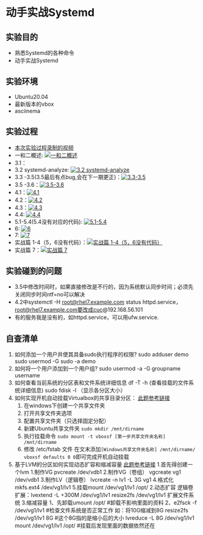 # 动手实战Systemd

## 实验目的
* 熟悉Systemd的各种命令
* 动手实战Systemd

## 实验环境
* Ubuntu20.04
* 最新版本的vbox
* asciinema

## 实验过程
* [本次实验过程录制的视频](https://asciinema.org/~lsw666-gif)
* 一和二概述: [![一和二概述](https://asciinema.org/a/403613.svg)](https://asciinema.org/a/403613)
* 3.1：
* 3.2 systemd-analyze: [![3.2 systemd-analyze](https://asciinema.org/a/403598.svg)](https://asciinema.org/a/403598)
* 3.3 -3.5(3.5最后有点bug,会在下一期更正)：[![3.3-3.5](https://asciinema.org/a/403603.svg)](https://asciinema.org/a/403603)
* 3.5 -3.6：[![3.5-3.6](https://asciinema.org/a/403610.svg)](https://asciinema.org/a/403610)
* 4.1：[![4.1](https://asciinema.org/a/403617.svg)](https://asciinema.org/a/403617)
* 4.2：[![4.2](https://asciinema.org/a/403811.svg)](https://asciinema.org/a/403811)
* 4.3：[![4.3](https://asciinema.org/a/403816.svg)](https://asciinema.org/a/403816)
* 4.4: [![4.4](https://asciinema.org/a/403647.svg)](https://asciinema.org/a/403647)
* 5.1-5.4(5.4没有对应的代码): [![5.1-5.4](https://asciinema.org/a/403650.svg)](https://asciinema.org/a/403650)
* 6: [![6](https://asciinema.org/a/403653.svg)](https://asciinema.org/a/403653)
* 7: [![7](https://asciinema.org/a/403658.svg)](https://asciinema.org/a/403658)
* 实战篇 1-4（5，6没有代码）：[![实战篇 1-4（5，6没有代码）](https://asciinema.org/a/403690.svg)](https://asciinema.org/a/403690)
* 实战篇 7：[![实战篇 7](https://asciinema.org/a/404194.svg)](https://asciinema.org/a/404194)

## 实验碰到的问题
* 3.5中修改时间时，如果直接修改是不行的，因为系统默认同步时间；必须先关闭同步时间ntf=no可以解决
* 4.2中systemctl -H root@rhel7.example.com status httpd.service，root@rhel7.example.com要改成cuc@192.168.56.101
* 有的服务我是没有的，如httpd.service，可以用ufw.service.

## 自查清单
1. 如何添加一个用户并使其具备sudo执行程序的权限?
  sudo adduser demo 
  sudo usermod -G sudo -a demo
2. 如何将一个用户添加到一个用户组?
  sudo usermod -a -G groupname username
3. 如何查看当前系统的分区表和文件系统详细信息
  df -T -h (查看挂载的文件系统详细信息)
  sudo fdisk -l （显示各分区大小）
4. 如何实现开机自动挂载Virtualbox的共享目录分区：
   [此题参考链接](https://blog.csdn.net/hexf9632/article/details/93774198)
    1. 在windows下创建一个共享文件夹
    2. 打开共享文件夹选项
    3. 配置共享文件夹（只选择固定分配）
    4. 新建Ubuntu共享文件夹  ```sudo mkdir /mnt/dirname ```
    5. 执行挂载命令 ```sudo mount -t vboxsf [第一步共享文件夹名称] /mnt/dirname```
    6. 修改 /etc/fstab 文件 在文末添加```[Windows共享文件夹名称] /mnt/dirname/ vboxsf defaults 0 0```即可完成开机自动挂载
5. 基于LVM的分区如何实现动态扩容和缩减容量
  [此题参考链接](https://blog.csdn.net/weixin_34044273/article/details/92033124) 
  1.首先得创建一个lvm
    1.制作VG
    pvcreate  /dev/vdb1
    2.制作VG（卷组）
    vgcreate  vg1 /dev/vdb1
    3.制作LV（逻辑卷）
    lvcreate   -n  lv1  -L  3G vg1
    4.格式化mkfs.ext4 /dev/vg1/lv1
    5.挂载mount  /dev/vg1/lv1   /opt/
  2.动态扩容
    逻辑卷扩展：lvextend   -L   +300M     /dev/vg1/lv1
    resize2fs   /dev/vg1/lv1     扩展文件系统
  3.缩减容量
    1、先卸载umount   /opt/                   #卸载不影响里面的资料
    2、e2fsck    -f   /dev/vg1/lv1            #检查文件系统是否正常工作
    如：将10G缩减到8G
    resize2fs      /dev/vg1/lv1    8G           #这个8G指的是缩小后的大小
    lvreduce   -L    8G   /dev/vg1/lv1
    mount    /dev/vg1/lv1  /opt/                  #挂载后发现里面的数据依然还在
  



